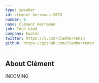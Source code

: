 ```yaml
---
type: speaker
id: clement-herreman-2025
number: 9
name: Clément Herreman
job: Tech Lead
company: Exotec
twitter: https://x.com/clemherreman
github: https://github.com/clemherreman
---
```


## About Clément

INCOMING
